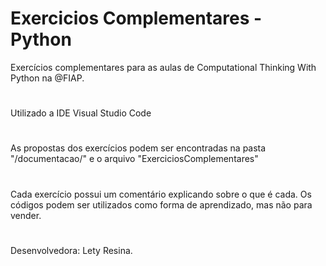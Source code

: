 # Exercicios Complementares - Python
Exercícios complementares para as aulas de Computational Thinking With Python na @FIAP.
#
Utilizado a IDE Visual Studio Code
#
As propostas dos exercícios podem ser encontradas na pasta "/documentacao/" e o arquivo "ExerciciosComplementares"
#
Cada exercício possui um comentário explicando sobre o que é cada. Os códigos podem ser utilizados como forma de aprendizado, mas não para vender.
#
Desenvolvedora: Lety Resina.
